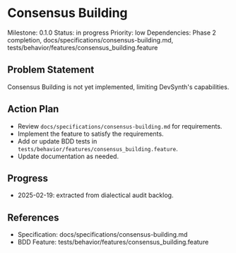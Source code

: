 # Consensus Building
Milestone: 0.1.0
Status: in progress
Priority: low
Dependencies: Phase 2 completion, docs/specifications/consensus-building.md, tests/behavior/features/consensus_building.feature

## Problem Statement
Consensus Building is not yet implemented, limiting DevSynth's capabilities.


## Action Plan
- Review `docs/specifications/consensus-building.md` for requirements.
- Implement the feature to satisfy the requirements.
- Add or update BDD tests in `tests/behavior/features/consensus_building.feature`.
- Update documentation as needed.

## Progress
- 2025-02-19: extracted from dialectical audit backlog.

## References
- Specification: docs/specifications/consensus-building.md
- BDD Feature: tests/behavior/features/consensus_building.feature
